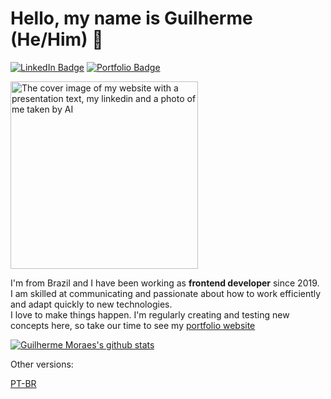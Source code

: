 # Hello, my name is Guilherme (He/Him) 👋

[![LinkedIn Badge](https://img.shields.io/badge/-LinkedIn-blue?logo=Linkedin&logoColor=white)](https://www.linkedin.com/in/guimoraesdev/)
[![Portfolio Badge](https://img.shields.io/static/v1?label=&message=Portfolio&color=49213B&logo=GoogleChrome)](https://www.guimoraes.dev/)

<img src="https://www.guimoraes.dev/cover.png" alt="The cover image of my website with a presentation text, my linkedin and a photo of me taken by AI" height="300px"/>

I'm from Brazil and I have been working as <b>frontend developer</b> since 2019.  
I am skilled at communicating and passionate about how to work efficiently and adapt quickly to new technologies.  
I love to make things happen. I'm regularly creating and testing new concepts here, so take our time to see my [portfolio website](https://www.guimoraes.dev/)

[![Guilherme Moraes's github stats](https://github-readme-stats.vercel.app/api?username=GuiMoraesDev&hide=contribs&theme=dracula)](https://github.com/GuiMoraesDev)

Other versions:

[PT-BR](https://github.com/GuiMoraesDev/GuiMoraesDev/blob/main/README_PTBR.md)
